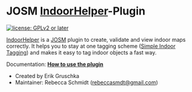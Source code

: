 # JOSM [IndoorHelper](https://wiki.openstreetmap.org/wiki/JOSM/Plugins/indoorhelper)-Plugin

[![license: GPLv2 or later](https://img.shields.io/badge/license-AGPLv3-blue.svg?style=flat-square&maxAge=7200)](https://github.com/JOSM/indoorhelper/blob/bim-import/LICENSE)

[IndoorHelper](https://wiki.openstreetmap.org/wiki/JOSM/Plugins/indoorhelper) is a [JOSM](https://josm.openstreetmap.de/) plugin to create, validate and view indoor maps correctly. It helps you to stay at one tagging scheme ([Simple Indoor Tagging](https://wiki.openstreetmap.org/wiki/Simple_Indoor_Tagging)) and makes it easy to tag indoor objects a fast way. 

Documentation: **[How to use the plugin](https://wiki.openstreetmap.org/wiki/JOSM/Plugins/indoorhelper#How_to_start)**

* Created by Erik Gruschka
* Maintainer: Rebecca Schmidt (rebeccasmdt@gmail.com)



